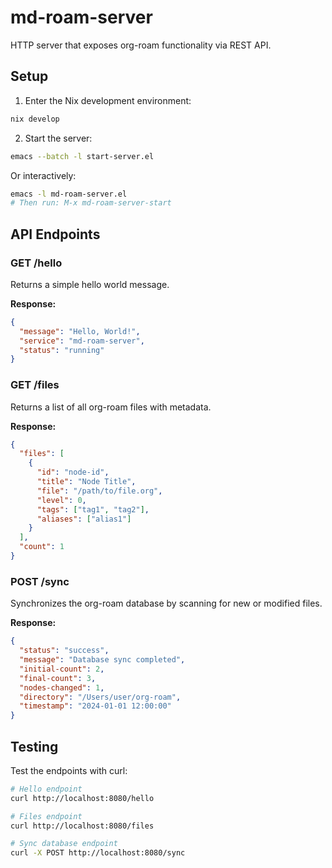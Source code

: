 # md-roam-server

HTTP server that exposes org-roam functionality via REST API.

## Setup

1. Enter the Nix development environment:
```bash
nix develop
```

2. Start the server:
```bash
emacs --batch -l start-server.el
```

Or interactively:
```bash
emacs -l md-roam-server.el
# Then run: M-x md-roam-server-start
```

## API Endpoints

### GET /hello
Returns a simple hello world message.

**Response:**
```json
{
  "message": "Hello, World!",
  "service": "md-roam-server", 
  "status": "running"
}
```

### GET /files
Returns a list of all org-roam files with metadata.

**Response:**
```json
{
  "files": [
    {
      "id": "node-id",
      "title": "Node Title",
      "file": "/path/to/file.org",
      "level": 0,
      "tags": ["tag1", "tag2"],
      "aliases": ["alias1"]
    }
  ],
  "count": 1
}
```

### POST /sync
Synchronizes the org-roam database by scanning for new or modified files.

**Response:**
```json
{
  "status": "success",
  "message": "Database sync completed",
  "initial-count": 2,
  "final-count": 3,
  "nodes-changed": 1,
  "directory": "/Users/user/org-roam",
  "timestamp": "2024-01-01 12:00:00"
}
```

## Testing

Test the endpoints with curl:
```bash
# Hello endpoint
curl http://localhost:8080/hello

# Files endpoint
curl http://localhost:8080/files

# Sync database endpoint
curl -X POST http://localhost:8080/sync
```